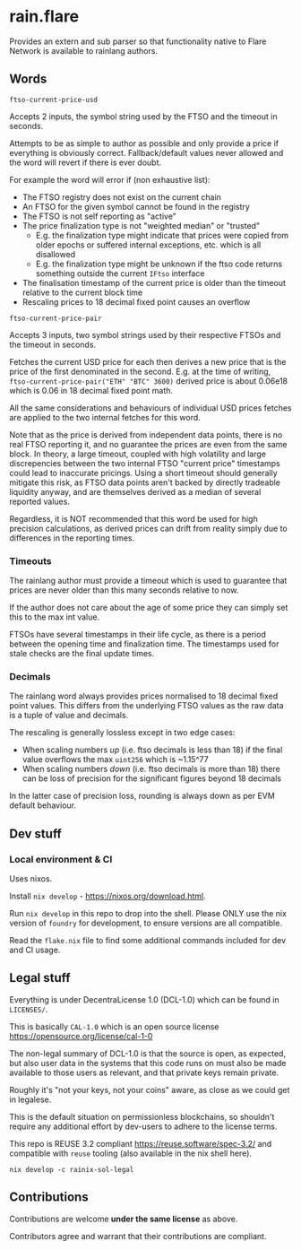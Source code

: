 # rain.flare

Provides an extern and sub parser so that functionality native to Flare Network
is available to rainlang authors.

## Words

`ftso-current-price-usd`

Accepts 2 inputs, the symbol string used by the FTSO and the timeout in seconds.

Attempts to be as simple to author as possible and only provide a price if
everything is obviously correct. Fallback/default values never allowed and the
word will revert if there is ever doubt.

For example the word will error if (non exhaustive list):

- The FTSO registry does not exist on the current chain
- An FTSO for the given symbol cannot be found in the registry
- The FTSO is not self reporting as "active"
- The price finalization type is not "weighted median" or "trusted"
  - E.g. the finalization type might indicate that prices were copied from older
    epochs or suffered internal exceptions, etc. which is all disallowed
  - E.g. the finalization type might be unknown if the ftso code returns
    something outside the current `IFtso` interface
- The finalisation timestamp of the current price is older than the timeout
  relative to the current block time
- Rescaling prices to 18 decimal fixed point causes an overflow

`ftso-current-price-pair`

Accepts 3 inputs, two symbol strings used by their respective FTSOs and the
timeout in seconds.

Fetches the current USD price for each then derives a new price that is the
price of the first denominated in the second. E.g. at the time of writing,
`ftso-current-price-pair("ETH" "BTC" 3600)` derived price is about 0.06e18 which
is 0.06 in 18 decimal fixed point math.

All the same considerations and behaviours of individual USD prices fetches are
applied to the two internal fetches for this word.

Note that as the price is derived from independent data points, there is no
real FTSO reporting it, and no guarantee the prices are even from the same block.
In theory, a large timeout, coupled with high volatility and large discrepencies
between the two internal FTSO "current price" timestamps could lead to inaccurate
pricings. Using a short timeout should generally mitigate this risk, as FTSO data
points aren't backed by directly tradeable liquidity anyway, and are themselves
derived as a median of several reported values.

Regardless, it is NOT recommended that this word be used for high precision
calculations, as derived prices can drift from reality simply due to differences
in the reporting times.

### Timeouts

The rainlang author must provide a timeout which is used to guarantee that prices
are never older than this many seconds relative to now.

If the author does not care about the age of some price they can simply set this
to the max int value.

FTSOs have several timestamps in their life cycle, as there is a period between
the opening time and finalization time. The timestamps used for stale checks are
the final update times.

### Decimals

The rainlang word always provides prices normalised to 18 decimal fixed point
values. This differs from the underlying FTSO values as the raw data is a tuple
of value and decimals.

The rescaling is generally lossless except in two edge cases:

- When scaling numbers _up_ (i.e. ftso decimals is less than 18) if the final
  value overflows the max `uint256` which is ~1.15^77
- When scaling numbers _down_ (i.e. ftso decimals is more than 18) there can be
  loss of precision for the significant figures beyond 18 decimals

In the latter case of precision loss, rounding is always down as per EVM default
behaviour.

## Dev stuff

### Local environment & CI

Uses nixos.

Install `nix develop` - https://nixos.org/download.html.

Run `nix develop` in this repo to drop into the shell. Please ONLY use the nix
version of `foundry` for development, to ensure versions are all compatible.

Read the `flake.nix` file to find some additional commands included for dev and
CI usage.

## Legal stuff

Everything is under DecentraLicense 1.0 (DCL-1.0) which can be found in `LICENSES/`.

This is basically `CAL-1.0` which is an open source license
https://opensource.org/license/cal-1-0

The non-legal summary of DCL-1.0 is that the source is open, as expected, but
also user data in the systems that this code runs on must also be made available
to those users as relevant, and that private keys remain private.

Roughly it's "not your keys, not your coins" aware, as close as we could get in
legalese.

This is the default situation on permissionless blockchains, so shouldn't require
any additional effort by dev-users to adhere to the license terms.

This repo is REUSE 3.2 compliant https://reuse.software/spec-3.2/ and compatible
with `reuse` tooling (also available in the nix shell here).

```
nix develop -c rainix-sol-legal
```

## Contributions

Contributions are welcome **under the same license** as above.

Contributors agree and warrant that their contributions are compliant.